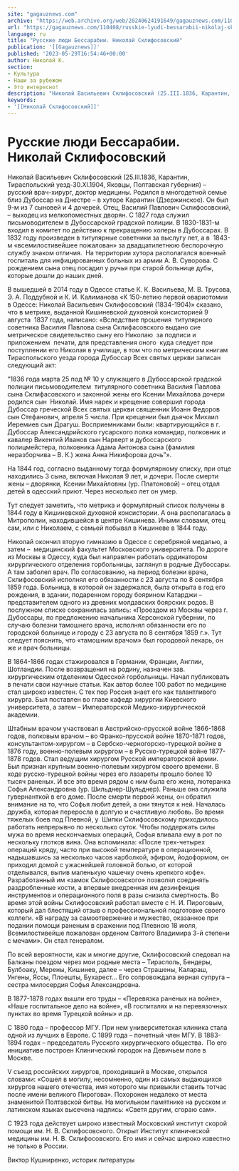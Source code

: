```yaml
---
site: "gagauznews.com"
archive: "https://web.archive.org/web/20240624191649/gagauznews.com/110408/russkie-lyudi-bessarabii-nikolaj-sklifosovskij.html"
url: "https://gagauznews.com/110408/russkie-lyudi-bessarabii-nikolaj-sklifosovskij.html"
language: ru
title: "Русские люди Бессарабии. Николай Склифосовский"
publication: '[[Gagauznews]]'
published: '2023-05-29T16:54:46+00:00'
author: Николай К.
section:
- Культура
- Наши за рубежом
- Это интересно!
description: "Николай Васильевич Склифосовский (25.III.1836, Карантин, Тираспольский уезд-30.XI.1904, Яковцы, Полтавская губерния) – русский врач-хирург, доктор медицины. Родился в многодетной семье близ Дубоссар на Днестре – в хуторе Карантин (Дзержинское). Он был 9-м из 7 сыновей и 4 дочерей. Отец, Василий Павлович Склифосовский, – выходец из мелкопоместных дворян. С 1827 года служил письмоводителем в Дубоссарской градской полиции. В 1830-1831-м входил в комитет по действию к прекращению холеры в Дубоссарах. В 1832 году произведен в титулярные советники за выслугу лет, а в 1843-м «всемилостивейшее пожалован» за двадцатилетнюю беспорочную службу знаком отличия. На территории хутора располагался военный госпиталь для инфицированных больных из армии А. […]"
keywords:
- '[[Николай Склифосовский]]'
---
```


# Русские люди Бессарабии. Николай Склифосовский

Николай Васильевич Склифосовский (25.III.1836, Карантин, Тираспольский уезд-30.XI.1904, Яковцы, Полтавская губерния) – русский врач-хирург, доктор медицины. Родился в многодетной семье близ Дубоссар на Днестре – в хуторе Карантин (Дзержинское). Он был 9-м из 7 сыновей и 4 дочерей. Отец, Василий Павлович Склифосовский, – выходец из мелкопоместных дворян. С 1827 года служил письмоводителем в Дубоссарской градской полиции. В 1830-1831-м входил в комитет по действию к прекращению холеры в Дубоссарах. В 1832 году произведен в титулярные советники за выслугу лет, а в  1843-м «всемилостивейшее пожалован» за двадцатилетнюю беспорочную службу знаком отличия.  На территории хутора располагался военный госпиталь для инфицированных больных из армии А. В. Суворова. С рождением сына отец посадил у ручья при старой больнице дубы, которые дошли до наших дней.

В вышедшей в 2014 году в Одессе статье К. К. Васильева, М. В. Трусова, Э. А. Поддубной и К. И. Калиманова «К 150-летию первой овариотомии в Одессе: Николай Васильевич Склифосовский (1834-1904)» сказано, что в метрике, выданной Кишиневской духовной консисторией 9 августа  1837 года, написано: «Вследствие прошения  титулярного советника Василия Павлова сына Склифасовского выдано сие метрическое свидетельство сыну его Николаю  за подписи и приложением  печати, для представления оного  куда следует при  поступлении его Николая в училище, в том что по метрическим книгам Тираспольского уезда города Дубоссар Всех святых церкви записан следующий акт:

“1836 года марта 25 под № 10 у служащего в Дубоссарской градской полиции письмоводителем  титулярного советника Василия Павлова сына Склифасовского и законной жены его Ксении Михайлова дочери  родился сын  Николай. Имя нарек и крещение совершил города Дубоссар греческой Всех святых церкви священник Иоанн Федоров сын Стефанович, апреля 5 числа. При крещении был дьячок Михаил Иеремиев сын Драгуш. Восприемниками были: квартирующийся в г. Дубоссар Александрийского гусарского полка командир, полковник и кавалер Викентий Иванов сын Нарверт и дубоссарского полицмейстера, полковника Адама Антонова сына (фамилия неразборчива – В. К.) жена Анна Никифорова дочь”».

На 1844 год, согласно выданному тогда формулярному списку, при отце находились 3 сына, включая Николая 9 лет, и дочери. После смерти жены – дворянки, Ксении Михайловны (ур. Платоновой) – отец отдал детей в одесский приют. Через несколько лет он умер.

Тут следует заметить, что метрика и формулярный список получены в 1844 году в Кишиневской духовной консистории. А она располагалась в Митрополии, находившейся в центре Кишинева. Иными словами, отец сам, или с Николаем, с семьей побывал в Кишиневе в 1844 году.

Николай окончил вторую гимназию в Одессе с серебряной медалью, а затем –  медицинский факультет Московского университета. По дороге из Москвы в Одессу, куда был направлен работать ординатором хирургического отделения горбольницы, заглянул в родные Дубоссары. А там заболел врач. По согласованию, на период болезни врача, Склифосовский исполнял его обязанности с 23 августа по 8 сентября 1859 года. Больница, в которой он задержался, была открыта в год его рождения, в здании, подаренном городу боярином Катарджи – представителем одного из древних молдавских боярских родов. В послужном списке сохранилась запись: «Проездом из Москвы через г. Дубоссары, по предложению начальника Херсонской губернии, по случаю болезни тамошнего врача, исполнял обязанности его по городской больнице и городу с 23 августа по 8 сентября 1859 г.». Тут следует пояснить, что «тамошним врачом» был городовой лекарь, он же и врач больницы.

В 1864-1866 годах стажировался в Германии, Франции, Англии, Шотландии. После возвращения на родину, назначен зав. хирургическим отделением Одесской горбольницы. Начал публиковать в печати свои научные статьи. Как автор более 100 работ по медицине стал широко известен. С тех пор Россия знает его как талантливого хирурга. Был поставлен во главе кафедр хирургии Киевского университета, а затем – Императорской Медико-хирургической академии.

Штабным врачом участвовал в Австрийско-прусской войне 1866-1868 годов, полковым врачом – во Франко-прусской войне 1870-1871 годов, консультантом-хирургом – в Сербско-черногорско-турецкой войне в 1876 году, военно-полевым хирургом – в Русско-турецкой войне 1877-1878 годов. Стал ведущим хирургом Русской императорской армии. Был признан крупным военно-полевым хирургом своего времени. В ходе русско-турецкой войны через его лазареты прошло более 10 тысяч раненых. И все это время рядом с ним была его жена, лютеранка Софья Александровна (ур. Шильднер-Шульднер). Раньше она служила гувернанткой в его доме. После смерти первой жены, он обратил внимание на то, что Софья любит детей, а они тянутся к ней. Началась дружба, которая переросла в долгую и счастливую любовь. Во время тяжелых боев под Плевной, у  Шипки Склифосовскому приходилось работать непрерывно по несколько суток. Чтобы поддержать силы мужа во время нескончаемых операций, Софья вливала ему в рот по нескольку глотков вина. Она вспоминала: «После трех-четырех операций кряду, часто при высокой температуре в операционной, надышавшись за несколько часов карболкой, эфиром, йодоформом, он приходил домой с ужаснейшей головной болью, от которой отделывался, выпив маленькую чашечку очень крепкого кофе». Разработанный им «замок Склифосовского» позволял соединять раздробленные кости, а впервые внедренная им дезинфекция инструментов и операционного поля в разы снизила смертность. Во время этой войны Склифосовский работал вместе с Н. И. Пироговым, который дал блестящий отзыв о профессиональной подготовке своего коллеги. «В награду за самоотвержение и мужество, оказанное при подании помощи раненым в сражении под Плевною 18 июля, Всемилостивейше пожалован орденом Святого Владимира 3-й степени с мечами». Он стал генералом.

По всей вероятности, как и многие другие, Склифосовский следовал на Балканы поездом через мои родные места – Тирасполь, Бендеры, Булбоаку, Мерены, Кишинев, далее – через Страшены, Калараш, Унгены, Яссы, Плоешты, Бухарест… Его сопровождала верная супруга – сестра милосердия Софья Александровна.

В 1877-1878 годах вышли его труды – «Перевязка раненых на войне», «Наше госпитальное дело на войне», «В госпиталях и на перевязочных пунктах во время Турецкой войны» и др.

С 1880 года – профессор МГУ. При нем университетская клиника стала одной из лучших в Европе. С 1899 года – почетный член МГУ. В 1883-1894 годах – председатель Русского хирургического общества.  По его инициативе построен Клинический городок на Девичьем поле в Москве.

V съезд российских хирургов, проходивший в Москве, открылся словами: «Сошел в могилу, несомненно, один из самых выдающихся хирургов нашего отечества, имя которого мы привыкли ставить тотчас после имени великого Пирогова». Похоронен недалеко от места знаменитой Полтавской битвы. На могильном памятнике на русском и латинском языках высечена надпись: «Светя другим, сгораю сам».

С 1923 года действует широко известный Московский институт скорой помощи им. Н. В. Склифосовского. Открыт Институт клинической медицины им. Н. В. Склифосовского. Его имя и сейчас широко известно не только в России.

Виктор Кушниренко, историк литературы